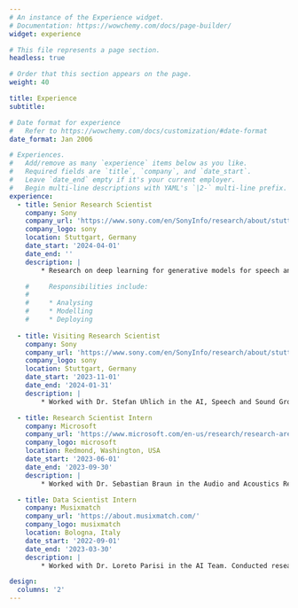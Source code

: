 ```yaml
---
# An instance of the Experience widget.
# Documentation: https://wowchemy.com/docs/page-builder/
widget: experience

# This file represents a page section.
headless: true

# Order that this section appears on the page.
weight: 40

title: Experience
subtitle:

# Date format for experience
#   Refer to https://wowchemy.com/docs/customization/#date-format
date_format: Jan 2006

# Experiences.
#   Add/remove as many `experience` items below as you like.
#   Required fields are `title`, `company`, and `date_start`.
#   Leave `date_end` empty if it's your current employer.
#   Begin multi-line descriptions with YAML's `|2-` multi-line prefix.
experience:
  - title: Senior Research Scientist 
    company: Sony
    company_url: 'https://www.sony.com/en/SonyInfo/research/about/stuttgart-laboratory1/'
    company_logo: sony
    location: Stuttgart, Germany
    date_start: '2024-04-01'
    date_end: ''
    description: |
        * Research on deep learning for generative models for speech and audio with LLM and diffusion models.

    #     Responsibilities include:
    #     
    #     * Analysing
    #     * Modelling
    #     * Deploying
        
  - title: Visiting Research Scientist
    company: Sony
    company_url: 'https://www.sony.com/en/SonyInfo/research/about/stuttgart-laboratory1/'
    company_logo: sony
    location: Stuttgart, Germany
    date_start: '2023-11-01'
    date_end: '2024-01-31'
    description: |
        * Worked with Dr. Stefan Uhlich in the AI, Speech and Sound Group. Conducted research on deep learning for effects removal and timbre transfer with diffusion models.

  - title: Research Scientist Intern
    company: Microsoft 
    company_url: 'https://www.microsoft.com/en-us/research/research-area/audio-acoustics/?'
    company_logo: microsoft
    location: Redmond, Washington, USA
    date_start: '2023-06-01'
    date_end: '2023-09-30'
    description: |
        * Worked with Dr. Sebastian Braun in the Audio and Acoustics Research Group. Conducted research on deep learning for unsupervised speech separation.

  - title: Data Scientist Intern
    company: Musixmatch 
    company_url: 'https://about.musixmatch.com/'
    company_logo: musixmatch
    location: Bologna, Italy
    date_start: '2022-09-01'
    date_end: '2023-03-30'
    description: |
        * Worked with Dr. Loreto Parisi in the AI Team. Conducted research on deep learning for singing voice detection.

design:
  columns: '2'
---
```

